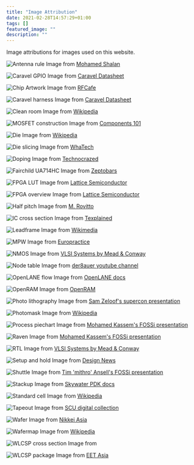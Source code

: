 ```yaml
---
title: "Image Attribution"
date: 2021-02-28T14:57:29+01:00
tags: []
featured_image: ""
description: ""
---
```


Image attributions for images used on this website.

![Antenna rule](/antenna-rule.png)
Image from [Mohamed Shalan](https://www.youtube.com/watch?v=Vhyv0eq_mLU)

![Caravel GPIO](/caravel_gpio.png)
Image from [Caravel Datasheet](https://caravel-harness.readthedocs.io/en/latest/)

![Chip Artwork](/chip-artwork.jpeg)
Image from [RFCafe](https://www.rfcafe.com/miscellany/cool-pics/chip-art.htm)

![Caravel harness](/ciic_harness.png)
Image from [Caravel Datasheet](https://caravel-harness.readthedocs.io/en/latest/)

![Clean room](/clean-room.jpg)
Image from [Wikipedia](https://en.wikipedia.org/wiki/Cleanroom)

![MOSFET construction](/Construction-of-MOSFET.png)
Image from [Components 101](https://components101.com/articles/mosfet-symbol-working-operation-types-and-applications)

![Die](/die.jpg)
Image from [Wikipedia](https://en.wikipedia.org/wiki/Very_Large_Scale_Integration)

![Die slicing](/die-slicing.jpg)
Image from [WhaTech](https://www.whatech.com/markets-research/semiconductor-and-electronics/623348-wafer-dicing-saws-market-manufacturer-s-revenue-all-realized-positive-growth)

![Doping](/doping.png)
Image from [Technocrazed](https://www.technocrazed.com/2-5-electrons-and-u201cholesu2019u2019)

![Fairchild UA714HC](/Fairchild-UA714HC.jpg) 
Image from [Zeptobars](https://zeptobars.com/en/read/Fairchild-UA714HC-precision-opamp-fuses-trimming)

![FPGA LUT](/fpga-lut.png)
Image from [Lattice Semiconductor](http://www.latticesemi.com/iCE40)

![FPGA overview](/fpga-overview.png)
Image from [Lattice Semiconductor](http://www.latticesemi.com/iCE40)

![Half pitch](/half-pitch.png)
Image from [M. Rovitto](https://www.iue.tuwien.ac.at/phd/rovitto/node11.html)

![IC cross section](/ic-cross-section.jpeg)
Image from [Texplained](https://twitter.com/reivilo_t/status/1324402794783215616)

![Leadframe](/leadframe.jpg)
Image from [Wikimedia](https://commons.wikimedia.org/wiki/File:DIP_zagotovka.jpg)

![MPW](/mpw.jpg)
Image from [Europractice](https://europractice-ic.com/mpw-prototyping/general/mpw-minisic/)

![NMOS](/nmos.png)
Image from [VLSI Systems by Mead & Conway](https://www.researchgate.net/publication/234388249_Introduction_to_VLSI_systems)

![Node table](/node-table.png)
Image from [der8auer youtube channel](https://www.youtube.com/watch?v=1kQUXpZpLXI)

![OpenLANE flow](/openlane-flow.png)
Image from [OpenLANE docs](https://github.com/efabless/openlane)

![OpenRAM](/openram.jpg)
Image from [OpenRAM](https://openram.soe.ucsc.edu/)

![Photo lithography](/photolithography.png)
Image from [Sam Zeloof's supercon presentation](https://www.youtube.com/watch?v=23fTB3hG5cA)

![Photomask](/photomask.jpg)
Image from [Wikipedia](https://en.wikipedia.org/wiki/Photomask)

![Process piechart](/process-pie-chart.png)
Image from [Mohamed Kassem's FOSSi presentation](https://www.youtube.com/watch?v=HvWveK2fZt0)

![Raven](/raven.png)
Image from [Mohamed Kassem's FOSSi presentation](https://www.youtube.com/watch?v=HvWveK2fZt0)

![RTL](/rtl.png)
Image from [VLSI Systems by Mead & Conway](https://www.researchgate.net/publication/234388249_Introduction_to_VLSI_systems)

![Setup and hold](/setup_and_hold.png)
Image from [Design News](https://www.designnews.com/electronics-test/how-track-down-setup-and-hold-violations-mixed-signal-oscilloscope)

![Shuttle](/shuttle.png)
Image from [Tim 'mithro' Ansell's FOSSi presentation](https://www.youtube.com/watch?v=EczW2IWdnOM)

![Stackup](/stackup.png)
Image from [Skywater PDK docs](https://skywater-pdk.readthedocs.io/en/latest/)

![Standard cell](/standardcell-3d.png)
Image from [Wikipedia](https://en.wikipedia.org/wiki/Standard_cell)

![Tapeout](/tapeout.png)
Image from [SCU digital collection](https://content.scu.edu/digital/collection/svhocdm/id/723)

![Wafer](/wafer.jpg)
Image from [Nikkei Asia](https://asia.nikkei.com/Editor-s-Picks/Interview/Silicon-wafer-maker-cautious-despite-strong-chip-demand)

![Wafermap](/wafermap.svg)
Image from [Wikipedia](https://en.wikipedia.org/wiki/Wafer_(electronics))

![WLCSP cross section](/wlcsp-cross-section.jpg)
Image from []()

![WLCSP package](/wlcsp-package.png)
Image from [EET Asia](https://www.eetasia.com/18121903-infineon-launches-industrial-wlcsp-esmi/)
